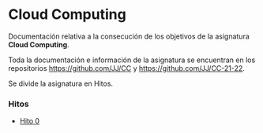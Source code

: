 # Cloud Computing

Documentación relativa a la consecución de los objetivos de la asignatura **Cloud Computing**.

Toda la documentación e información de la asignatura se encuentran en los repositorios https://github.com/JJ/CC y https://github.com/JJ/CC-21-22.

Se divide la asignatura en Hitos.

### Hitos

* [Hito 0](./0)
